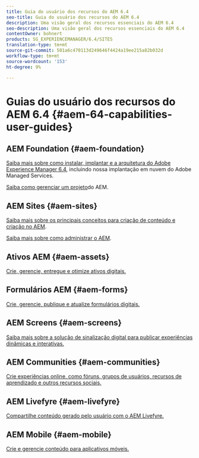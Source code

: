 ```yaml
---
title: Guia do usuário dos recursos do AEM 6.4
seo-title: Guia do usuário dos recursos do AEM 6.4
description: Uma visão geral dos recursos essenciais do AEM 6.4
seo-description: Uma visão geral dos recursos essenciais do AEM 6.4
contentOwner: bohnert
products: SG_EXPERIENCEMANAGER/6.4/SITES
translation-type: tm+mt
source-git-commit: 501a6c470113d249646f4424a19ee215a82b032d
workflow-type: tm+mt
source-wordcount: '153'
ht-degree: 9%

---
```



# Guias do usuário dos recursos do AEM 6.4 {#aem-64-capabilities-user-guides}

## AEM Foundation {#aem-foundation}

[Saiba mais sobre como instalar, implantar e a arquitetura do Adobe Experience Manager 6.4](/help/sites-deploying/home.md), incluindo nossa implantação em nuvem do Adobe Managed Services.

[Saiba como gerenciar um projeto](/help/managing/home.md)do AEM.

## AEM Sites {#aem-sites}

[Saiba mais sobre os principais conceitos para criação de conteúdo e criação no AEM](/help/sites-authoring/home.md).

[Saiba mais sobre como administrar o AEM](/help/sites-administering/home.md).

## Ativos AEM {#aem-assets}

[Crie, gerencie, entregue e otimize ativos digitais.](/help/assets/home.md)

## Formulários AEM {#aem-forms}

[Crie, gerencie, publique e atualize formulários digitais.](/help/forms/home.md)

## AEM Screens {#aem-screens}

[Saiba mais sobre a solução de sinalização digital para publicar experiências dinâmicas e interativas.](https://docs.adobe.com/content/help/en/experience-manager-screens/user-guide/aem-screens-introduction.html)

## AEM Communities {#aem-communities}

[Crie experiências online, como fóruns, grupos de usuários, recursos de aprendizado e outros recursos sociais.](/help/communities/home.md)

## AEM Livefyre {#aem-livefyre}

[Compartilhe conteúdo gerado pelo usuário com o AEM Livefyre.](https://docs.adobe.com/content/help/en/livefyre/using/home.html)

## AEM Mobile {#aem-mobile}

[Crie e gerencie conteúdo para aplicativos móveis.](/help/mobile/home.md)
